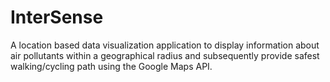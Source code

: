 # InterSense
A location based data visualization application to display information about air pollutants within a geographical radius and subsequently provide safest walking/cycling path using the Google Maps API.
